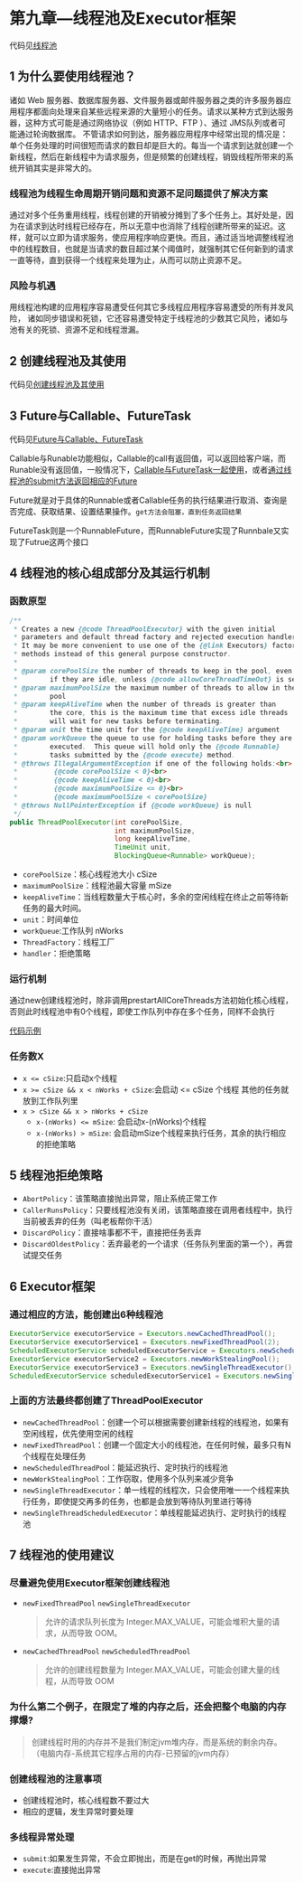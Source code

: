 # 第九章—线程池及Executor框架

代码见[线程池](src/main/java/chapter9pool)

## 1 为什么要使用线程池？

诸如 Web 服务器、数据库服务器、文件服务器或邮件服务器之类的许多服务器应用程序都面向处理来自某些远程来源的大量短小的任务。请求以某种方式到达服务器，这种方式可能是通过网络协议（例如 HTTP、FTP ）、通过 JMS队列或者可能通过轮询数据库。	不管请求如何到达，服务器应用程序中经常出现的情况是：单个任务处理的时间很短而请求的数目却是巨大的。每当一个请求到达就创建一个新线程，然后在新线程中为请求服务，但是频繁的创建线程，销毁线程所带来的系统开销其实是非常大的。

### 线程池为线程生命周期开销问题和资源不足问题提供了解决方案

通过对多个任务重用线程，线程创建的开销被分摊到了多个任务上。其好处是，因为在请求到达时线程已经存在，所以无意中也消除了线程创建所带来的延迟。这样，就可以立即为请求服务，使应用程序响应更快。而且，通过适当地调整线程池中的线程数目，也就是当请求的数目超过某个阈值时，就强制其它任何新到的请求一直等待，直到获得一个线程来处理为止，从而可以防止资源不足。

### 风险与机遇  
用线程池构建的应用程序容易遭受任何其它多线程应用程序容易遭受的所有并发风险，
诸如同步错误和死锁，它还容易遭受特定于线程池的少数其它风险，诸如与池有关的死锁、资源不足和线程泄漏。

## 2 创建线程池及其使用

代码见[创建线程池及其使用](src/main/java/chapter9pool/section2ThreadPoolCreate)

## 3 Future与Callable、FutureTask

代码见[Future与Callable、FutureTask](src/main/java/chapter9pool/section3CallableFutureTask)

Callable与Runable功能相似，Callable的call有返回值，可以返回给客户端，而Runable没有返回值，一般情况下，[Callable与FutureTask一起使用](src/main/java/chapter9pool/section3CallableFutureTask/CallableDemo.java)，或者[通过线程池的submit方法返回相应的Future](src/main/java/chapter9pool/section3CallableFutureTask/ThreadPoolDemo.java)

Future就是对于具体的Runnable或者Callable任务的执行结果进行取消、查询是否完成、获取结果、设置结果操作。`get方法会阻塞，直到任务返回结果`

FutureTask则是一个RunnableFuture，而RunnableFuture实现了Runnbale又实现了Futrue这两个接口


## 4 线程池的核心组成部分及其运行机制

### 函数原型

```java
/**
 * Creates a new {@code ThreadPoolExecutor} with the given initial
 * parameters and default thread factory and rejected execution handler.
 * It may be more convenient to use one of the {@link Executors} factory
 * methods instead of this general purpose constructor.
 *
 * @param corePoolSize the number of threads to keep in the pool, even
 *        if they are idle, unless {@code allowCoreThreadTimeOut} is set
 * @param maximumPoolSize the maximum number of threads to allow in the
 *        pool
 * @param keepAliveTime when the number of threads is greater than
 *        the core, this is the maximum time that excess idle threads
 *        will wait for new tasks before terminating.
 * @param unit the time unit for the {@code keepAliveTime} argument
 * @param workQueue the queue to use for holding tasks before they are
 *        executed.  This queue will hold only the {@code Runnable}
 *        tasks submitted by the {@code execute} method.
 * @throws IllegalArgumentException if one of the following holds:<br>
 *         {@code corePoolSize < 0}<br>
 *         {@code keepAliveTime < 0}<br>
 *         {@code maximumPoolSize <= 0}<br>
 *         {@code maximumPoolSize < corePoolSize}
 * @throws NullPointerException if {@code workQueue} is null
 */
public ThreadPoolExecutor(int corePoolSize,
                          int maximumPoolSize,
                          long keepAliveTime,
                          TimeUnit unit,
                          BlockingQueue<Runnable> workQueue);
```
+ `corePoolSize`：核心线程池大小 cSize
+ `maximumPoolSize`：线程池最大容量  mSize
+ `keepAliveTime`：当线程数量大于核心时，多余的空闲线程在终止之前等待新任务的最大时间。
+ `unit`：时间单位
+ `workQueue`:工作队列 nWorks
+ `ThreadFactory`：线程工厂
+ `handler`：拒绝策略

### 运行机制

通过new创建线程池时，除非调用prestartAllCoreThreads方法初始化核心线程，否则此时线程池中有0个线程，即使工作队列中存在多个任务，同样不会执行

[代码示例](src/main/java/chapter9pool/section4CoreThreads/ThreadPoolDemo.java)

### 任务数X

+ `x <= cSize`:只启动x个线程
+ `x >= cSize && x < nWorks + cSize`:会启动 <= cSize 个线程 其他的任务就放到工作队列里
+ `x > cSize && x > nWorks + cSize`
  + `x-(nWorks) <= mSize`:  会启动x-(nWorks)个线程
  + `x-(nWorks) > mSize`:  会启动mSize个线程来执行任务，其余的执行相应的拒绝策略

## 5 线程池拒绝策略

+ `AbortPolicy`：该策略直接抛出异常，阻止系统正常工作
+ `CallerRunsPolicy`：只要线程池没有关闭，该策略直接在调用者线程中，执行当前被丢弃的任务（叫老板帮你干活）
+ `DiscardPolicy`：直接啥事都不干，直接把任务丢弃
+ `DiscardOldestPolicy`：丢弃最老的一个请求（任务队列里面的第一个），再尝试提交任务

## 6 Executor框架

### 通过相应的方法，能创建出6种线程池

```java
ExecutorService executorService = Executors.newCachedThreadPool();
ExecutorService executorService1 = Executors.newFixedThreadPool(2);
ScheduledExecutorService scheduledExecutorService = Executors.newScheduledThreadPool(1);
ExecutorService executorService2 = Executors.newWorkStealingPool();
ExecutorService executorService3 = Executors.newSingleThreadExecutor();
ScheduledExecutorService scheduledExecutorService1 = Executors.newSingleThreadScheduledExecutor();
```

### 上面的方法最终都创建了ThreadPoolExecutor

+ `newCachedThreadPool`：创建一个可以根据需要创建新线程的线程池，如果有空闲线程，优先使用空闲的线程
+ `newFixedThreadPool`：创建一个固定大小的线程池，在任何时候，最多只有N个线程在处理任务
+ `newScheduledThreadPoo`l：能延迟执行、定时执行的线程池
+ `newWorkStealingPool`：工作窃取，使用多个队列来减少竞争
+ `newSingleThreadExecutor`：单一线程的线程次，只会使用唯一一个线程来执行任务，即使提交再多的任务，也都是会放到等待队列里进行等待
+ `newSingleThreadScheduledExecutor`：单线程能延迟执行、定时执行的线程池

## 7 线程池的使用建议

### 尽量避免使用Executor框架创建线程池

+ `newFixedThreadPool`  `newSingleThreadExecutor`
  > 允许的请求队列长度为 Integer.MAX_VALUE，可能会堆积大量的请求，从而导致 OOM。

+ `newCachedThreadPool` `newScheduledThreadPool`
  > 允许的创建线程数量为 Integer.MAX_VALUE，可能会创建大量的线程，从而导致 OOM

### 为什么第二个例子，在限定了堆的内存之后，还会把整个电脑的内存撑爆?

> 创建线程时用的内存并不是我们制定jvm堆内存，而是系统的剩余内存。（电脑内存-系统其它程序占用的内存-已预留的jvm内存）

### 创建线程池的注意事项

+ 创建线程池时，核心线程数不要过大
+ 相应的逻辑，发生异常时要处理

### 多线程异常处理

+ `submit`:如果发生异常，不会立即抛出，而是在get的时候，再抛出异常
+ `execute`:直接抛出异常
